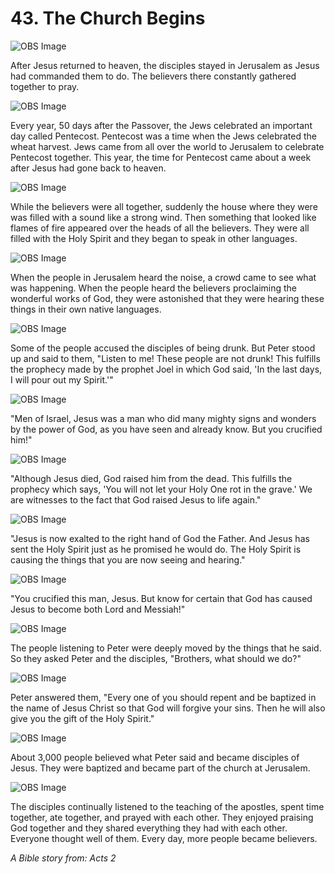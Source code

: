 # 43. The Church Begins

![OBS Image](https://cdn.door43.org/obs/jpg/360px/obs-en-43-01.jpg)

After Jesus returned to heaven, the disciples stayed in Jerusalem as Jesus had commanded them to do. The believers there constantly gathered together to pray.

![OBS Image](https://cdn.door43.org/obs/jpg/360px/obs-en-43-02.jpg)

Every year, 50 days after the Passover, the Jews celebrated an important day called Pentecost. Pentecost was a time when the Jews celebrated the wheat harvest. Jews came from all over the world to Jerusalem to celebrate Pentecost together. This year, the time for Pentecost came about a week after Jesus had gone back to heaven.

![OBS Image](https://cdn.door43.org/obs/jpg/360px/obs-en-43-03.jpg)

While the believers were all together, suddenly the house where they were was filled with a sound like a strong wind. Then something that looked like flames of fire appeared over the heads of all the believers. They were all filled with the Holy Spirit and they began to speak in other languages.

![OBS Image](https://cdn.door43.org/obs/jpg/360px/obs-en-43-04.jpg)

When the people in Jerusalem heard the noise, a crowd came to see what was happening. When the people heard the believers proclaiming the wonderful works of God, they were astonished that they were hearing these things in their own native languages.

![OBS Image](https://cdn.door43.org/obs/jpg/360px/obs-en-43-05.jpg)

Some of the people accused the disciples of being drunk. But Peter stood up and said to them, "Listen to me! These people are not drunk! This fulfills the prophecy made by the prophet Joel in which God said, 'In the last days, I will pour out my Spirit.'"

![OBS Image](https://cdn.door43.org/obs/jpg/360px/obs-en-43-06.jpg)

"Men of Israel, Jesus was a man who did many mighty signs and wonders by the power of God, as you have seen and already know. But you crucified him!"

![OBS Image](https://cdn.door43.org/obs/jpg/360px/obs-en-43-07.jpg)

"Although Jesus died, God raised him from the dead. This fulfills the prophecy which says, 'You will not let your Holy One rot in the grave.' We are witnesses to the fact that God raised Jesus to life again."

![OBS Image](https://cdn.door43.org/obs/jpg/360px/obs-en-43-08.jpg)

"Jesus is now exalted to the right hand of God the Father. And Jesus has sent the Holy Spirit just as he promised he would do. The Holy Spirit is causing the things that you are now seeing and hearing."

![OBS Image](https://cdn.door43.org/obs/jpg/360px/obs-en-43-09.jpg)

"You crucified this man, Jesus. But know for certain that God has caused Jesus to become both Lord and Messiah!"

![OBS Image](https://cdn.door43.org/obs/jpg/360px/obs-en-43-10.jpg)

The people listening to Peter were deeply moved by the things that he said. So they asked Peter and the disciples, "Brothers, what should we do?"

![OBS Image](https://cdn.door43.org/obs/jpg/360px/obs-en-43-11.jpg)

Peter answered them, "Every one of you should repent and be baptized in the name of Jesus Christ so that God will forgive your sins. Then he will also give you the gift of the Holy Spirit."

![OBS Image](https://cdn.door43.org/obs/jpg/360px/obs-en-43-12.jpg)

About 3,000 people believed what Peter said and became disciples of Jesus. They were baptized and became part of the church at Jerusalem. 

![OBS Image](https://cdn.door43.org/obs/jpg/360px/obs-en-43-13.jpg)

The disciples continually listened to the teaching of the apostles, spent time together, ate together, and prayed with each other. They enjoyed praising God together and they shared everything they had with each other. Everyone thought well of them. Every day, more people became believers.

_A Bible story from: Acts 2_
